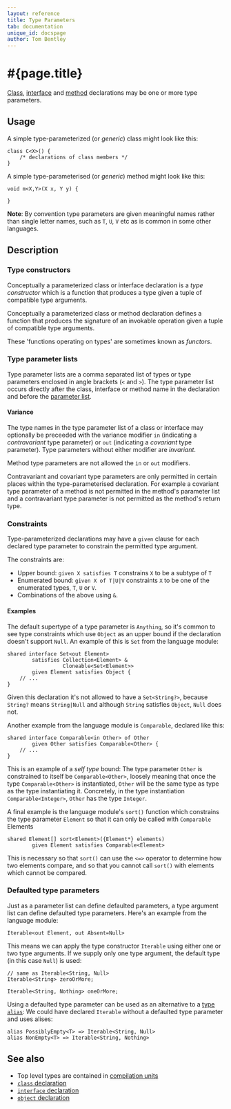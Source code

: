 ```yaml
---
layout: reference
title: Type Parameters
tab: documentation
unique_id: docspage
author: Tom Bentley
---
```


# #{page.title}

[Class](../class), [interface](../interface) and [method](../method) 
declarations may be one or more type parameters.

## Usage 

A simple type-parameterized (or *generic*) class might look like this:

    class C<X>() {
        /* declarations of class members */
    }
    
A simple type-parameterised (or *generic*) method might look like this:

    void m<X,Y>(X x, Y y) {

    }

**Note**: By convention type parameters are given meaningful names rather than
single letter names, such as `T`, `U`, `V` etc as is common in some other 
languages.


## Description

### Type constructors

Conceptually a parameterized class or interface declaration is a 
*type constructor* which is a function that produces a type 
given a tuple of compatible type arguments.

Conceptually a parameterized class or method declaration 
defines a function that produces the signature of an 
invokable operation given a tuple of compatible type arguments.

These 'functions operating on types' are sometimes known as *functors*.

### Type parameter lists

Type parameter lists are a comma separated list of types or type parameters 
enclosed in angle brackets (`<` and `>`). The type 
parameter list occurs directly after the class, interface or method name 
in the declaration and before the [parameter list](../parameter-list).

#### Variance

The type names in the type parameter list of a class or interface 
may optionally be preceeded with the variance modifier
`in` (indicating a *contravariant* type parameter) or 
`out` (indicating a *covariant* type parameter). Type parameters without 
either modifier are *invariant*.

Method type parameters are not allowed the `in` or `out` modifiers.

Contravariant and covariant type parameters are only permitted in certain 
places within the type-parameterised declaration. For example a covariant 
type parameter of a method is not permitted in the method's parameter list 
and a contravariant type parameter is not permitted as the method's 
return type.

### Constraints

Type-parameterized declarations may have a `given` clause for each 
declared type parameter to constrain the permitted type argument.

The constraints are:

* Upper bound: `given X satisfies T` constrains `X` to be a subtype of `T`
* Enumerated bound: `given X of T|U|V` constraints `X` to be one of the 
  enumerated types, `T`, `U` or `V`.
* Combinations of the above using `&`.

#### Examples

The default supertype of a type parameter is `Anything`, so it's common to 
see type constraints which use `Object` as an upper bound if the declaration 
doesn't support `Null`. An example of this is `Set` from the language module:

    shared interface Set<out Element>
            satisfies Collection<Element> &
                      Cloneable<Set<Element>>
            given Element satisfies Object {
        // ...
    }

Given this declaration it's not allowed to have a `Set<String?>`, because 
`String?` means `String|Null` and although `String` satisfies `Object`, 
`Null` does not.

Another example from the language module is `Comparable`, declared like this:

    shared interface Comparable<in Other> of Other 
            given Other satisfies Comparable<Other> {
        // ...
    }

This is an example of a *self type* bound: The type parameter `Other` is 
constrained to itself be `Comparable<Other>`, loosely meaning that once the 
type `Comparable<Other>` is instantiated, `Other` will be the 
same type as type as the type instantiating it. Concretely, 
in the type instantiation `Comparable<Integer>`, `Other` has the 
type `Integer`.

A final example is the language module's
`sort()` function which constrains the type parameter `Element` so that 
it can only be called with `Comparable` Elements

    shared Element[] sort<Element>({Element*} elements) 
            given Element satisfies Comparable<Element>

This is necessary so that `sort()` can use the `<=>` operator to determine 
how two elements compare, and so that you cannot call `sort()` with elements 
which cannot be compared. 

### Defaulted type parameters

Just as a parameter list can define defaulted parameters, a type argument list
can define defaulted type parameters. Here's an example from the language module:

    Iterable<out Element, out Absent=Null>
    
This means we can apply the type constructor `Iterable` using either one 
or two type arguments. If we supply only one type argument, the default 
type (in this case `Null`) is used:

    // same as Iterable<String, Null>
    Iterable<String> zeroOrMore; 

    Iterable<String, Nothing> oneOrMore;
    
Using a defaulted type parameter can be used as an alternative to 
a [type `alias`](../type-alias): We could have declared `Iterable` without a
defaulted type parameter and uses alises:

    alias PossiblyEmpty<T> => Iterable<String, Null>
    alias NonEmpty<T> => Iterable<String, Nothing>


## See also

* Top level types are contained in [compilation units](../compilation-unit)
* [`class` declaration](../../type/class)
* [`interface` declaration](../../type/interface)
* [`object` declaration](../../type/object)
